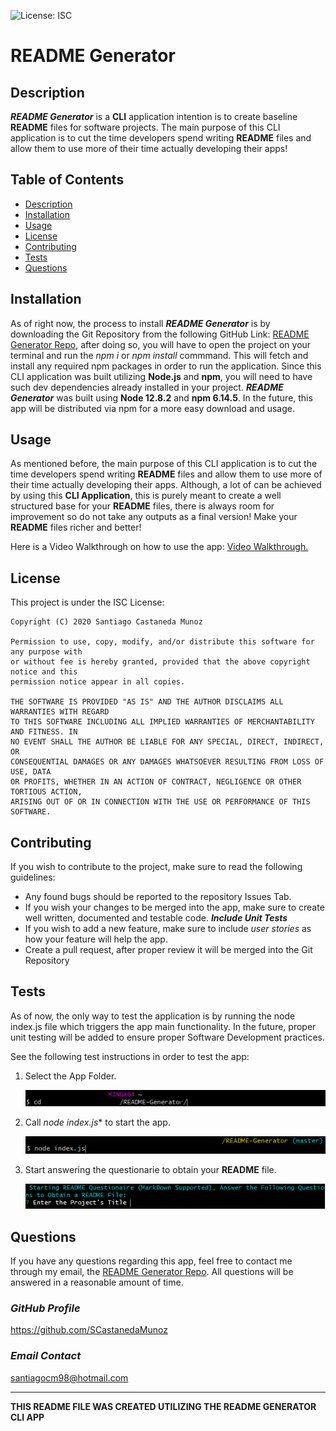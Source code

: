 ![License: ISC](https://img.shields.io/badge/License-ISC-blue.svg)

# **README Generator**

## **Description**
***README Generator*** is a **CLI** application intention is to create baseline **README** files for software projects. The main purpose of this CLI application is to cut the time developers spend writing **README** files and allow them to use more of their time actually developing their apps!

## **Table of Contents**
* [Description](##Description)
* [Installation](##Installation)
* [Usage](##Usage)
* [License](##License)
* [Contributing](##Contributing)
* [Tests](##Tests)
* [Questions](##Questions)

## **Installation**
As of right now, the process to install ***README Generator*** is by downloading the Git Repository from the following GitHub Link: [README Generator Repo](https://github.com/SCastanedaMunoz/README-Generator), after doing so, you will have to open the project on your terminal and run the *npm i* or *npm install* commmand. This will fetch and install any required npm packages in order to run the application. Since this CLI application was built utilizing **Node.js** and **npm**, you will need to have such dev dependencies already installed in your project. ***README Generator*** was built using **Node 12.8.2** and **npm 6.14.5**. In the future, this app will be distributed via npm for a more easy download and usage.

## **Usage**
As mentioned before, the main purpose of this CLI application is to cut the time developers spend writing **README** files and allow them to use more of their time actually developing their apps. Although, a lot of can be achieved by using this **CLI Application**, this is purely meant to create a well structured base for your **README** files, there is always room for improvement so do not take any outputs as a final version! Make your **README** files richer and better!

Here is a Video Walkthrough on how to use the app: [Video Walkthrough.](https://drive.google.com/file/d/1M4yuWK0EnRpK7FxjzW89TGU2qR9TFmu3/view?usp=sharing)

## **License**

This project is under the ISC License:

    Copyright (C) 2020 Santiago Castaneda Munoz
    
    Permission to use, copy, modify, and/or distribute this software for any purpose with
    or without fee is hereby granted, provided that the above copyright notice and this
    permission notice appear in all copies.
    
    THE SOFTWARE IS PROVIDED "AS IS" AND THE AUTHOR DISCLAIMS ALL WARRANTIES WITH REGARD
    TO THIS SOFTWARE INCLUDING ALL IMPLIED WARRANTIES OF MERCHANTABILITY AND FITNESS. IN 
    NO EVENT SHALL THE AUTHOR BE LIABLE FOR ANY SPECIAL, DIRECT, INDIRECT, OR
    CONSEQUENTIAL DAMAGES OR ANY DAMAGES WHATSOEVER RESULTING FROM LOSS OF USE, DATA
    OR PROFITS, WHETHER IN AN ACTION OF CONTRACT, NEGLIGENCE OR OTHER TORTIOUS ACTION,
    ARISING OUT OF OR IN CONNECTION WITH THE USE OR PERFORMANCE OF THIS SOFTWARE.

## **Contributing**
If you wish to contribute to the project, make sure to read the following guidelines:

* Any found bugs should be reported to the repository Issues Tab.
* If you wish your changes to be merged into the app, make sure to create well written, documented and testable code. ***Include Unit Tests***
* If you wish to add a new feature, make sure to include *user stories* as how your feature will help the app. 
* Create a pull request, after proper review it will be merged into the Git Repository

## **Tests**
As of now, the only way to test the application is by running the node index.js file which triggers the app main functionality. In the future, proper unit testing will be added to ensure proper Software Development practices.

See the following test instructions in order to test the app: 

1. Select the App Folder.

    ![](./docs/cd_step.png)
2. Call *node index.js** to start the app.

    ![](./docs/node_step.png)
3. Start answering the questionarie to obtain your **README** file.

    ![](./docs/question_step.png)

## **Questions**
If you have any questions regarding this app, feel free to contact me through my email, the [README Generator Repo](https://github.com/SCastanedaMunoz/README-Generator). All questions will be answered in a reasonable amount of time.

### ***GitHub Profile***
https://github.com/SCastanedaMunoz

### ***Email Contact***
[santiagocm98@hotmail.com](mailto:santiagocm98@hotmail.com)

***

**THIS README FILE WAS CREATED UTILIZING THE README GENERATOR CLI APP**
